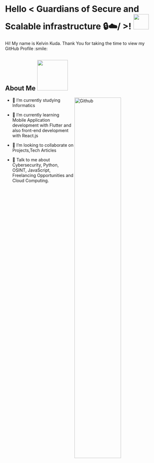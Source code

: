 

<h1> Hello < Guardians of Secure and Scalable infrastructure 🔒☁️/ >! <img src = "https://raw.githubusercontent.com/MartinHeinz/MartinHeinz/master/wave.gif" width = 50px> </h1>
<p align='center'>


</p>
<div size='20px'> Hi! My name is Kelvin Kuda. Thank You for taking the time to view my GitHub Profile :smile: 
</div>


<h2> About Me <img src = "https://media0.giphy.com/media/KDDpcKigbfFpnejZs6/giphy.gif?cid=ecf05e47oy6f4zjs8g1qoiystc56cu7r9tb8a1fe76e05oty&rid=giphy.gif" width = 100px></h2>

<img width="55%" align="right" alt="Github" src="https://raw.githubusercontent.com/onimur/.github/master/.resources/git-header.svg" />

- 🔭 I’m currently studying Informatics


- 🌱 I’m currently learning Mobile Application development with Flutter and also front-end development with React.js 

- 👯 I’m looking to collaborate on Projects,Tech Articles 

- 💬 Talk to me about Cybersecurity, Python, OSINT, JavaScript, Freelancing Opportunities and Cloud Computing.
